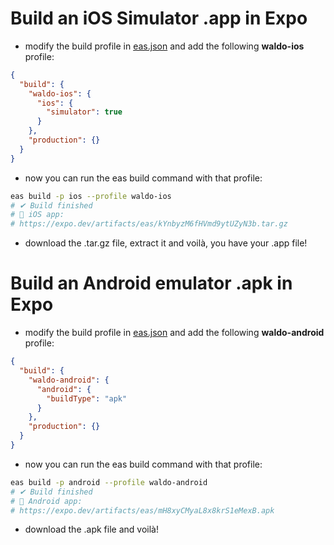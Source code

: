 # Build an iOS Simulator .app in Expo

- modify the build profile in [eas.json](https://docs.expo.dev/build/eas-json) and add the following **waldo-ios** profile:
```json
{
  "build": {
    "waldo-ios": {
      "ios": {
        "simulator": true
      }
    },
    "production": {}
  }
}
```
- now you can run the eas build command with that profile:
```bash
eas build -p ios --profile waldo-ios
# ✔ Build finished
# 🍎 iOS app:
# https://expo.dev/artifacts/eas/kYnbyzM6fHVmd9ytUZyN3b.tar.gz
```
- download the .tar.gz file, extract it and voilà, you have your .app file!



# Build an Android emulator .apk in Expo

- modify the build profile in [eas.json](https://docs.expo.dev/build/eas-json) and add the following **waldo-android** profile:
```json
{
  "build": {
    "waldo-android": {
      "android": {
        "buildType": "apk"
      }
    },
    "production": {}
  }
}
```
- now you can run the eas build command with that profile:
```bash
eas build -p android --profile waldo-android
# ✔ Build finished
# 🤖 Android app:
# https://expo.dev/artifacts/eas/mH8xyCMyaL8x8krS1eMexB.apk
```
- download the .apk file and voilà!